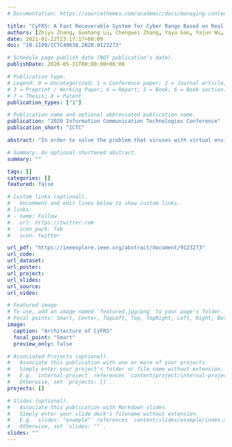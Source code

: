 ```yaml
---
# Documentation: https://sourcethemes.com/academic/docs/managing-content/

title: "CyFRS: A Fast Recoverable System for Cyber Range Based on Real Network Environment"
authors: [Zhiyu Zhang, Guohang Lu, Chengwei Zhang, Yayu Gao, Yajun Wu, Guohui Zhong]
date: 2021-01-22T23:17:17+08:00
doi: "10.1109/ICTC49638.2020.9123273"

# Schedule page publish date (NOT publication's date).
publishDate: 2020-05-31T00:00:00+08:00

# Publication type.
# Legend: 0 = Uncategorized; 1 = Conference paper; 2 = Journal article;
# 3 = Preprint / Working Paper; 4 = Report; 5 = Book; 6 = Book section;
# 7 = Thesis; 8 = Patent
publication_types: ["1"]

# Publication name and optional abbreviated publication name.
publication: "2020 Information Communication Technologies Conference"
publication_short: "ICTC"

abstract: "In order to solve the problem that viruses with virtual environment detection mechanism cannot be in a virtual network environment, and in a real network environment, cyber experiments may not be performed repeatedly because of the destructive nature of some viruses. This paper proposes a fast recoverable system of cyber range based on a real network (CyFRS). We utilize the Windows and Linux dual system as the primary environment of the cyber range, implement partition backup and recovery based on Linux dd command, and provide a remote image server to guarantee the reliability of the mirror service. Eventually, we achieve the recovery of a damaged system within 4 minutes."

# Summary. An optional shortened abstract.
summary: ""

tags: []
categories: []
featured: false

# Custom links (optional).
#   Uncomment and edit lines below to show custom links.
# links:
# - name: Follow
#   url: https://twitter.com
#   icon_pack: fab
#   icon: twitter

url_pdf: "https://ieeexplore.ieee.org/abstract/document/9123273"
url_code:
url_dataset:
url_poster:
url_project:
url_slides:
url_source:
url_video:

# Featured image
# To use, add an image named `featured.jpg/png` to your page's folder. 
# Focal points: Smart, Center, TopLeft, Top, TopRight, Left, Right, BottomLeft, Bottom, BottomRight.
image:
  caption: "Architecture of CyFRS"
  focal_point: "Smart"
  preview_only: false

# Associated Projects (optional).
#   Associate this publication with one or more of your projects.
#   Simply enter your project's folder or file name without extension.
#   E.g. `internal-project` references `content/project/internal-project/index.md`.
#   Otherwise, set `projects: []`.
projects: []

# Slides (optional).
#   Associate this publication with Markdown slides.
#   Simply enter your slide deck's filename without extension.
#   E.g. `slides: "example"` references `content/slides/example/index.md`.
#   Otherwise, set `slides: ""`.
slides: ""
---
```

